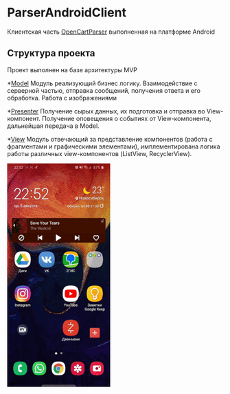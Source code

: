 # ParserAndroidClient
Клиентская часть [OpenCartParser](https://github.com/Guha5277/OpenCartParser) выполненная на платформе Android

## Структура проекта
Проект выполнен на базе архитектуры MVP

*[Model](https://github.com/Guha5277/ParserAndroidClient/tree/master/app/src/main/java/ru/guhar4k/ilfumoclient/model)
Модуль реализующий бизнес логику. Взаимодействие с серверной частью, отправка сообщений, получения ответа и его обработка. Работа с изображениями

*[Presenter](https://github.com/Guha5277/ParserAndroidClient/tree/master/app/src/main/java/ru/guhar4k/ilfumoclient/presenter)
Получение сырых данных, их подготовка и отправка во View-компонент. Получение оповещения о событиях от View-компонента, дальнейшая передача в Model.

*[View](https://github.com/Guha5277/ParserAndroidClient/tree/master/app/src/main/java/ru/guhar4k/ilfumoclient/view) 
Модуль отвечающий за представление компонентов (работа с фрагментами и графическими элементами), имплементирована логика работы различных view-компонентов (ListView, RecyclerView).


![](demosntration.gif)
